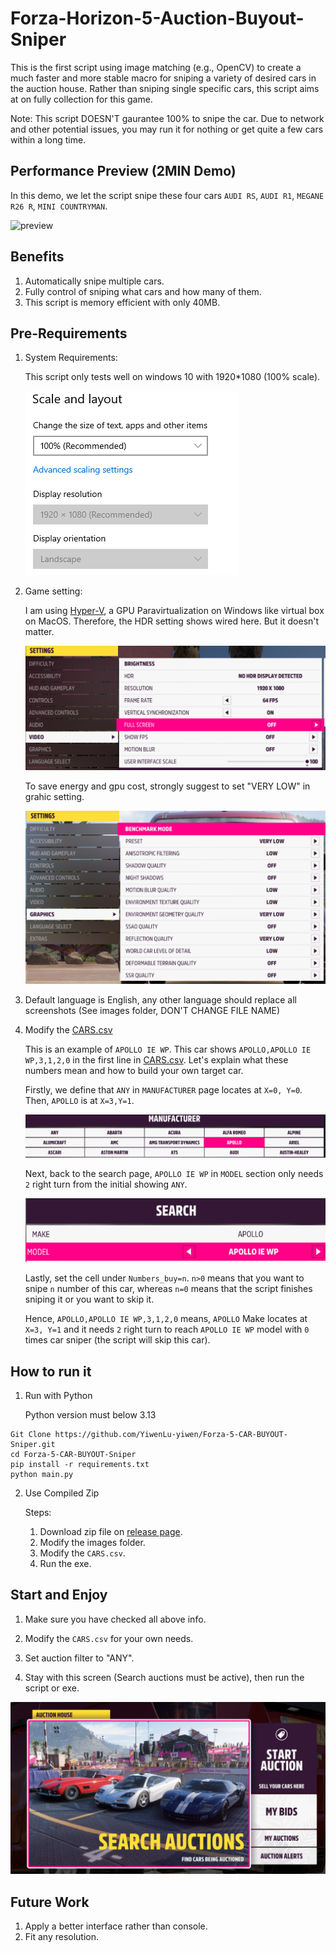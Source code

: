 # Forza-Horizon-5-Auction-Buyout-Sniper

This is the first script using image matching (e.g., OpenCV) to create a much faster and more stable macro for sniping a variety of desired cars in the auction house. Rather than sniping single specific cars, this script aims at on fully collection for this game.

Note: This script DOESN'T gaurantee 100% to snipe the car. Due to network and other potential issues, you may run it for nothing or get quite a few cars within a long time.

## Performance Preview (2MIN Demo)

In this demo, we let the script snipe these four cars `AUDI RS`, `AUDI R1`, `MEGANE R26 R`, `MINI COUNTRYMAN`.

![preview](archive/demo.gif)

## Benefits
1. Automatically snipe multiple cars.
2. Fully control of sniping what cars and how many of them.
3. This script is memory efficient with only 40MB.

## Pre-Requirements
1. System Requirements:

    This script only tests well on windows 10 with 1920*1080 (100% scale).

    ![system requirement](archive/system_setting.png)

2. Game setting: 
    
    I am using [Hyper-V](https://github.com/jamesstringerparsec/Easy-GPU-PV), a GPU Paravirtualization on Windows like virtual box on MacOS. Therefore, the HDR setting shows wired here. But it doesn't matter.

    ![video setting](archive/video_setting.png)

    To save energy and gpu cost, strongly suggest to set "VERY LOW" in grahic setting.

    ![Graphic setting](archive/graphics_setting.png)

3. Default language is English, any other language should replace all screenshots (See images folder, DON'T CHANGE FILE NAME)

4. Modify the [CARS.csv](https://github.com/YiwenLu-yiwen/Forza-5-CAR-BUYOUT-Sniper/blob/main/CARS.csv)
    
    This is an example of `APOLLO IE WP`. This car shows `APOLLO,APOLLO IE WP,3,1,2,0` in the first line in [CARS.csv](https://github.com/YiwenLu-yiwen/Forza-5-CAR-BUYOUT-Sniper/blob/main/CARS.csv). Let's explain what these numbers mean and how to build your own target car.
    
    Firstly, we define that `ANY` in `MANUFACTURER` page locates at `X=0, Y=0`. Then, `APOLLO` is at `X=3,Y=1`.

    ![manufactor page](archive/manufacturer_page.png)

    Next, back to the search page, `APOLLO IE WP` in `MODEL` section only needs `2` right turn from the initial showing `ANY`.
    
    ![car search model](archive/car_search_model.png)

    Lastly, set the cell under `Numbers_buy=n`. `n>0` means that you want to snipe `n` number of this car, whereas `n=0` means that the script finishes sniping it or you want to skip it.

    Hence, `APOLLO,APOLLO IE WP,3,1,2,0` means, `APOLLO` Make locates at `X=3, Y=1` and it needs `2` right turn to reach `APOLLO IE WP` model with `0` times car sniper (the script will skip this car).
   
## How to run it
1. Run with Python
    
    Python version must below 3.13
```
Git Clone https://github.com/YiwenLu-yiwen/Forza-5-CAR-BUYOUT-Sniper.git
cd Forza-5-CAR-BUYOUT-Sniper
pip install -r requirements.txt
python main.py
```

2. Use Compiled Zip 

    Steps: 
    1. Download zip file on [release page](https://github.com/YiwenLu-yiwen/Forza-5-CAR-BUYOUT-Sniper/releases).
    2. Modify the images folder.
    3. Modify the `CARS.csv`.
    4. Run the exe.

## Start and Enjoy
1. Make sure you have checked all above info.

2. Modify the `CARS.csv` for your own needs.

3. Set auction filter to "ANY".

4. Stay with this screen (Search auctions must be active), then run the script or exe.

![Auction House](archive/auction_house.png)

## Future Work
1. Apply a better interface rather than console.
2. Fit any resolution.

